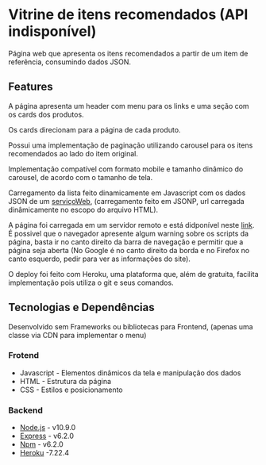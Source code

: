 # Vitrine de itens recomendados (API indisponível)

Página web que apresenta os itens recomendados a partir de um item de referência, consumindo dados JSON.

## Features

A página apresenta um header com menu para os links e uma seção com os cards dos produtos.

Os cards direcionam para a página de cada produto.

Possui uma implementação de paginação utilizando carousel para os itens recomendados ao lado do item original.

Implementação compatível com formato mobile e tamanho dinâmico do carousel, de acordo com o tamanho de tela.

Carregamento da lista feito dinamicamente em Javascript com os dados JSON de um [serviçoWeb](http://roberval.chaordicsystems.com/challenge/challenge.json?callback=X), (carregamento feito em JSONP, url carregada dinâmicamente no escopo do arquivo HTML).

A página foi carregada em um servidor remoto e está didponível neste [link](https://vitrine-de-produtos.herokuapp.com). É possivel que o navegador apresente algum warning sobre os scripts da página, basta ir no canto direito da barra de navegação e permitir que a página seja aberta (No Google é no canto direito da borda e no Firefox no canto esquerdo, pedir para ver as informações do site). 

O deploy foi feito com Heroku, uma plataforma que, além de gratuita, facilita implementação pois utiliza o git e seus comandos. 


## Tecnologias e Dependências

Desenvolvido sem Frameworks ou bibliotecas para Frontend, (apenas uma classe via CDN para implementar o menu) 


### Frotend

- Javascript - Elementos dinâmicos da tela e manipulação dos dados
- HTML - Estrutura da página
- CSS - Estilos e posicionamento


### Backend

- [Node.js](https://nodejs.org/en/) - v10.9.0
- [Express](https://expressjs.com/pt-br/) - v6.2.0
- [Npm](https://www.npmjs.com/) - v6.2.0
- [Heroku](https://dashboard.heroku.com/) -7.22.4
